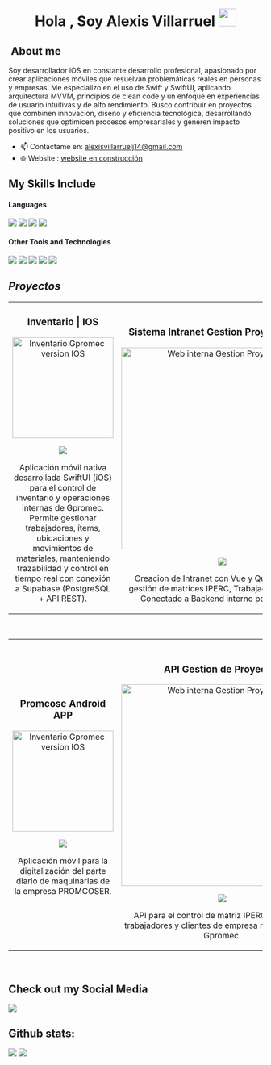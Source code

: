<h1 align="center"><b>Hola , Soy Alexis Villarruel </b><img src="https://media.giphy.com/media/hvRJCLFzcasrR4ia7z/giphy.gif" width="35"></h1>

<h2 width="30px">&nbspAbout me</h2>
</span>

Soy desarrollador iOS en constante desarrollo profesional, apasionado por crear aplicaciones móviles que resuelvan problemáticas reales en personas y empresas.
Me especializo en el uso de Swift y SwiftUI, aplicando arquitectura MVVM, principios de clean code y un enfoque en experiencias de usuario intuitivas y de alto rendimiento.
Busco contribuir en proyectos que combinen innovación, diseño y eficiencia tecnológica, desarrollando soluciones que optimicen procesos empresariales y generen impacto positivo en los usuarios.

</span>

- 📫 Contáctame en: <a href="mailto:alexisvillarruelj14@gmail.com">alexisvillarruelj14@gmail.com</a>
- 🌐 Website      : <a href= ""> website en construcción </a>

## My Skills Include

<h4> Languages </h4>
<span> 
  <img src="https://img.shields.io/badge/swift-F54A2A?style=for-the-badge&logo=swift&logoColor=white">
  <img src="https://img.shields.io/badge/kotlin-%237F52FF.svg?style=for-the-badge&logo=kotlin&logoColor=white">
  <img src="https://img.shields.io/badge/python-3670A0?style=for-the-badge&logo=python&logoColor=ffdd54">
  <img src= "https://img.shields.io/badge/-Arduino-00979D?style=for-the-badge&logo=Arduino&logoColor=white">
 
</span>

<h4> Other Tools and Technologies </h4>
<span>
  <img src="https://img.shields.io/badge/github-%23121011.svg?style=for-the-badge&logo=github&logoColor=white">
  <img src="https://img.shields.io/badge/Supabase-3ECF8E?style=for-the-badge&logo=supabase&logoColor=white">
  <img src="https://img.shields.io/badge/firebase-a08021?style=for-the-badge&logo=firebase&logoColor=ffcd34">
  <img src="https://img.shields.io/badge/Microsoft%20SQL%20Server-CC2927?style=for-the-badge&logo=microsoft%20sql%20server&logoColor=white">
  <img src="https://img.shields.io/badge/figma-%23F24E1E.svg?style=for-the-badge&logo=figma&logoColor=white">

## *Proyectos*
<table>
<tr>
<td width="50%">
<h3 align="center">Inventario | IOS </h3>
<div align="center">
<a href="https://github.com/AlexisJVillarruelEng/InventarioGpromecIOS" target="_blank"><img src="https://private-user-images.githubusercontent.com/164811242/502650114-887579d8-052c-4f94-9f8e-79a0bdf6759f.png?jwt=eyJ0eXAiOiJKV1QiLCJhbGciOiJIUzI1NiJ9.eyJpc3MiOiJnaXRodWIuY29tIiwiYXVkIjoicmF3LmdpdGh1YnVzZXJjb250ZW50LmNvbSIsImtleSI6ImtleTUiLCJleHAiOjE3NjA3MTcwNjQsIm5iZiI6MTc2MDcxNjc2NCwicGF0aCI6Ii8xNjQ4MTEyNDIvNTAyNjUwMTE0LTg4NzU3OWQ4LTA1MmMtNGY5NC05ZjhlLTc5YTBiZGY2NzU5Zi5wbmc_WC1BbXotQWxnb3JpdGhtPUFXUzQtSE1BQy1TSEEyNTYmWC1BbXotQ3JlZGVudGlhbD1BS0lBVkNPRFlMU0E1M1BRSzRaQSUyRjIwMjUxMDE3JTJGdXMtZWFzdC0xJTJGczMlMkZhd3M0X3JlcXVlc3QmWC1BbXotRGF0ZT0yMDI1MTAxN1QxNTU5MjRaJlgtQW16LUV4cGlyZXM9MzAwJlgtQW16LVNpZ25hdHVyZT01ZTNjZTNjNjY1YjlkNTNmODNkZWQ3MGIyNDUxMTU2ZWQxOTY0NjkzYmY0NDQwZDI4MDUxOTY4ZjY5ODllMTBmJlgtQW16LVNpZ25lZEhlYWRlcnM9aG9zdCJ9.P1HQffKxRtaClICkq2X8srhqoozZQOdba-tsZDr9ovE" width="200" alt="Inventario Gpromec version IOS"></a>
<p>
<a href="https://github.com/AlexisJVillarruelEng/InventarioGpromecIOS" target="_blank">
<img src="https://img.shields.io/badge/CÓDIGO-ff9?style=for-the-badge&logo=github&logoColor=black">
</a>
</p>
<p>Aplicación móvil nativa desarrollada SwiftUI (iOS) para el control de inventario y operaciones internas de Gpromec.
Permite gestionar trabajadores, ítems, ubicaciones y movimientos de materiales, manteniendo trazabilidad y control en tiempo real con conexión a Supabase (PostgreSQL + API REST).</p>
</div>
                                                                                      
</td>

<td width="50%">
               <br>
<h3 align="center">Sistema Intranet Gestion Proyctos IPERC</h3>
<div align="center">                                       
<a href="https://github.com/AlexisJVillarruelEng/Web_GP" target="_blank"><img src="https://camo.githubusercontent.com/4c49c1aa81a4da4a3a2f003fbde53fd00813029573cc32015f7dd125f039948d/68747470733a2f2f6d656469612e6c6963646e2e636f6d2f646d732f696d6167652f76322f44344532444151484450474574304d73382d412f70726f66696c652d74726561737572792d696d6167652d736872696e6b5f3830305f3830302f4234455a637045766f49485941592d2f302f313734383734303739393639363f653d3137363134333638303026763d6265746126743d74416b6c5a58326f656a5a77476c6b6971434b784c707268706f4f7279624a48326e4f427938714e364434" width="400" alt="Web interna Gestion Proyectos"></a>
<br>
<p>
<a href="https://github.com/AlexisJVillarruelEng/Web_GP" target="_blank">
<img src="https://img.shields.io/badge/C%C3%93DIGO-80ffaa?style=for-the-badge&logo=github&logoColor=black">
</a>
</p>
</p>Creacion de Intranet con Vue y Quasar para la gestión de matrices IPERC, Trabajadores, Firmas. Conectado a Backend interno por Rest API.</p>
</div>                                                             
</table>                                                                                 
</div>
<br>

<table>
<tr>
<td width="50%">
<h3 align="center">Promcose Android APP </h3>
<div align="center">
<a href="https://github.com/nomad7wod/PromcoserMobileApp" target="_blank"><img src="https://media.licdn.com/dms/image/v2/D4E2DAQFr9UChlxk97A/profile-treasury-image-shrink_1920_1920/B4EZcpHkneG4Ag-/0/1748741540820?e=1761530400&v=beta&t=gUndQSUm_z8QBYM05rOH1-iUL2Cj82vxZX-uPGTbwho" width="200" alt="Inventario Gpromec version IOS"></a>
<p>
<a href="https://github.com/nomad7wod/PromcoserMobileApp" target="_blank">
<img src="https://img.shields.io/badge/CÓDIGO-ff9?style=for-the-badge&logo=github&logoColor=black">
</a>
</p>
<p>Aplicación móvil para la digitalización del parte diario de maquinarias de la empresa PROMCOSER.</p>
</div>
                                                                                      
</td>

<td width="50%">
               <br>
<h3 align="center">API Gestion de Proyectos</h3>
<div align="center">                                       
<a href="https://github.com/AlexisJVillarruelEng/GPROMEC.API" target="_blank"><img src="https://media.licdn.com/dms/image/v2/D4E2DAQHFxVVKqyFPUw/profile-treasury-image-shrink_800_800/B4EZcpDnnUHAAc-/0/1748740504446?e=1761436800&v=beta&t=nHB-tT8ZrHNFzlAXqVboY4qVcxLIbszabzMPOuo5iYA" width="400" alt="Web interna Gestion Proyectos"></a>
<br>
<p>
<a href="https://github.com/AlexisJVillarruelEng/GPROMEC.API" target="_blank">
<img src="https://img.shields.io/badge/C%C3%93DIGO-80ffaa?style=for-the-badge&logo=github&logoColor=black">
</a>
</p>
</p>API para el control de matriz IPERC, proyectos, trabajadores y clientes de empresa metal mecánica Gpromec.</p>
</div>                                                             
</table>                                                                                 
</div>
<br>



</span>

## Check out my Social Media

<a href= "https://www.linkedin.com/in/alexisvillarruelmeza/">
    <img src="https://img.shields.io/badge/linkedin-%230077B5.svg?style=for-the-badge&logo=linkedin&logoColor=white">
</a>



<h2>Github stats:</h2> 

[![](https://github-readme-stats.vercel.app/api?username=AlexisJVillarruelEng&show_icons=true&theme=tokyonight&hide_border=true&locale=en)](https://github.com/AlexisJVillarruelEng)
[![](https://github-readme-streak-stats.herokuapp.com/?user=AlexisJVillarruelEng&theme=material-palenight)](https://github.com/AlexisJVillarruelEng)
</div>
